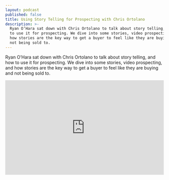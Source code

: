 ```yaml
---
layout: podcast
published: false
title: Using Story Telling for Prospecting with Chris Ortolano
description: >-
  Ryan O’Hara sat down with Chris Ortolano to talk about story telling, and how 
  to use it for prospecting. We dive into some stories, video prospecting, and
  how stories are the key way to get a buyer to feel like they are buying and
  not being sold to.
---
```

Ryan O’Hara sat down with Chris Ortolano to talk about story telling, and how  to use it for prospecting. We dive into some stories, video prospecting, and how stories are the key way to get a buyer to feel like they are buying and not being sold to.

<iframe width="100%" height="300" scrolling="no" frameborder="no" allow="autoplay" src="https://w.soundcloud.com/player/?url=https%3A//api.soundcloud.com/tracks/535743699&color=%23ff5500&auto_play=false&hide_related=false&show_comments=true&show_user=true&show_reposts=false&show_teaser=true&visual=true"></iframe>
